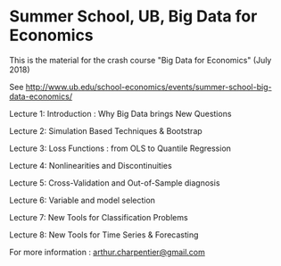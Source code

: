 # Summer School, UB, Big Data for Economics

This is the material for the crash course "Big Data for Economics" (July 2018)

See http://www.ub.edu/school-economics/events/summer-school-big-data-economics/

Lecture 1: Introduction : Why Big Data brings New Questions 

Lecture 2: Simulation Based Techniques & Bootstrap

Lecture 3: Loss Functions : from OLS to Quantile Regression

Lecture 4: Nonlinearities and Discontinuities

Lecture 5: Cross-Validation and Out-of-Sample diagnosis

Lecture 6: Variable and model selection

Lecture 7: New Tools for Classification Problems

Lecture 8: New Tools for Time Series & Forecasting

For more information : arthur.charpentier@gmail.com 

